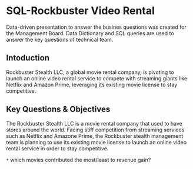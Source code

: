 # SQL-Rockbuster Video Rental 
Data-driven presentation to answer the busines questions was created for the Management Board. Data Dictionary and SQL queries are used to answer the key questions of technical team.

## Intoduction
Rockbuster Stealth LLC, a global movie rental company, is pivoting to launch an online video rental service to compete with streaming giants like Netflix and Amazon Prime, leveraging its existing movie license to stay competitive.

## Key Questions & Objectives
The Rockbuster Stealth LLC is a movie rental company that used to have stores around the world. Facing stiff competition from streaming services such as Netflix and Amazone Prime, the Rockbuster stealth management team is planning to use its existing movie license to launch an online video rental service in order to stay competitive.

`*` which movies contributed the most/least to revenue gain?


